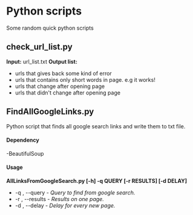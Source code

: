# Python scripts
Some random quick python scripts

## check_url_list.py
**Input:** url_list.txt
**Output list:**
* urls that gives back some kind of error
* urls that contains only short words in page. e.g it works!
* urls that change after opening page
* urls that didn't change after opening page

## FindAllGoogleLinks.py
Python script that finds all google search links and write them to txt file.
#### Dependency
-BeautifulSoup
#### Usage
**AllLinksFromGoogleSearch.py [-h] -q QUERY [-r RESULTS] [-d DELAY]**

 * -q , --query - *Query to find from google search.*
 * -r , --results - *Results on one page.*
 * -d , --delay - *Delay for every new page.*

